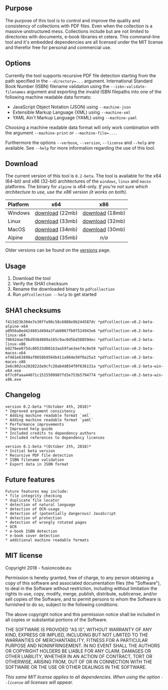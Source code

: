 ## Purpose
The purpose of this tool is to control and improve the quality and consistency of collections with PDF files. Even when the collection is a massive unstructured mess. Collections include but are not limited to directories with documents, e-book libraries et cetera. This command-line tool and it's embedded dependencies are all licensed under the MIT license and therefor free for personal and commercial use.

## Options
Currently the tool supports recursive PDF file detection starting from the path specified in the `--directory=...` argument. International Standard Book Number (ISBN) filename validation using the `--isbn-validate-filenames` argument and exporting the invalid ISBN filepaths into one of the following machine readable data formats:
* JavaScript Object Notation (JSON) using `--machine-json`
* Extensible Markup Language (XML) using `--machine-xml`
* YAML Ain't Markup Language (YAML) using `--machine-yaml`

Choosing a machine readable data format will only work combination with the argument `--machine-print` or `--machine-file=...`.

Furthermore the options `--verbose`, `--version`, `--license` and `--help` are available. See `--help` for more information regarding the use of this tool.

## Download
The current version of this tool is `0.2-beta`. The tool is available for the x64 (64-bit) and x86 (32-bit) architectures of the `windows`, `linux` and `macos` platforms. The binary for `alpine` is x64-only. *If you're not sure which architecture to use, use the x86 version (it works on both).*

**Platform** | **x64**       | **x86**
:----------- |:-------------:| :-----------:
Windows      | [download](/assets/downloads/pdf-collection/v0.2-beta/pdfcollection-v0.2-beta-win-x64.exe) (22mb) | [download](/assets/downloads/pdf-collection/v0.2-beta/pdfcollection-v0.2-beta-win-x86.exe) (18mb)
Linux        | [download](/assets/downloads/pdf-collection/v0.2-beta/pdfcollection-v0.2-beta-linux-x64) (33mb) | [download](/assets/downloads/pdf-collection/v0.2-beta/pdfcollection-v0.2-beta-linux-x86) (32mb)
MacOS        | [download](/assets/downloads/pdf-collection/v0.2-beta/pdfcollection-v0.2-beta-macos-x64) (34mb) | [download](/assets/downloads/pdf-collection/v0.2-beta/pdfcollection-v0.2-beta-macos-x86) (30mb)
Alpine       | [download](/assets/downloads/pdf-collection/v0.2-beta/pdfcollection-v0.2-beta-alpine-x64) (35mb) | *n/a*

Older versions can be found on the [versions](versions.md) page.

## Usage
1. Download the tool
2. Verify the SHA1 checksum
3. Rename the downloaded binary to `pdfcollection`
4. Run `pdfcollection --help` to get started

## SHA1 checksums
    f413d23b304e7e30ffa98c58c6888e9b244587dc *pdfcollection-v0.2-beta-alpine-x64
    a8956a8ed424601d494a3fab0867fb0f524943e6 *pdfcollection-v0.2-beta-linux-x64
    706924ae70bd9384809a165c9ac0d5bd38859dec *pdfcollection-v0.2-beta-linux-x86
    b0276ee075dc80533d001b3aa59fae3eef4c8e58 *pdfcollection-v0.2-beta-macos-x64
    ef481e63898af0658b9564b411a964e50f0a25a3 *pdfcollection-v0.2-beta-macos-x86
    2e6c802ce202822da9cfc20ab4d854f0f636131a *pdfcollection-v0.2-beta-win-x64.exe
    6f7c0faaa44071c1515509907fd3e753b5794774 *pdfcollection-v0.2-beta-win-x86.exe


## Changelog
    version 0.2-beta *(October 4th, 2018)*
    * Improved argument consistency
    * Adding machine readable format `xml`
    * Adding machine readable format `yaml`
    * Performance improvements
    * Improved help guide
    * Included credits to dependency authors
    * Included references to dependency licenses

    version 0.1-beta *(October 2th, 2018)*
    * Initial beta version
    * Recursive PDF file detection
    * ISBN filename validation
    * Export data in JSON format

## Future features
    Future features may include:
    * file integrity checking
    * duplicate file locator
    * detection of natural language
    * detection of OCR-usage
    * detection of (potentially dangerous) JavaScript
    * detection of protection
    * detection of wrongly rotated pages
    * OCR
    * e-book ISBN detection
    * e-book cover detection
    * additional machine readable formats

## MIT license
Copyright 2018 - fusioncode.eu

Permission is hereby granted, free of charge, to any person obtaining a copy of this software and associated documentation files (the "Software"), to deal in the Software without restriction, including without limitation the rights to use, copy, modify, merge, publish, distribute, sublicense, and/or sell copies of the Software, and to permit persons to whom the Software is furnished to do so, subject to the following conditions:

The above copyright notice and this permission notice shall be included in all copies or substantial portions of the Software.

THE SOFTWARE IS PROVIDED "AS IS", WITHOUT WARRANTY OF ANY KIND, EXPRESS OR IMPLIED, INCLUDING BUT NOT LIMITED TO THE WARRANTIES OF MERCHANTABILITY, FITNESS FOR A PARTICULAR PURPOSE AND NONINFRINGEMENT. IN NO EVENT SHALL THE AUTHORS OR COPYRIGHT HOLDERS BE LIABLE FOR ANY CLAIM, DAMAGES OR OTHER LIABILITY, WHETHER IN AN ACTION OF CONTRACT, TORT OR OTHERWISE, ARISING FROM, OUT OF OR IN CONNECTION WITH THE SOFTWARE OR THE USE OR OTHER DEALINGS IN THE SOFTWARE.

*This same MIT license applies to all dependencies. When using the option `--license` all licenses will appear.*
